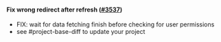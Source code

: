 #### Fix wrong redirect after refresh ([#3537](https://github.com/shopsys/shopsys/pull/3537))

- FIX: wait for data fetching finish before checking for user permissions
- see #project-base-diff to update your project
